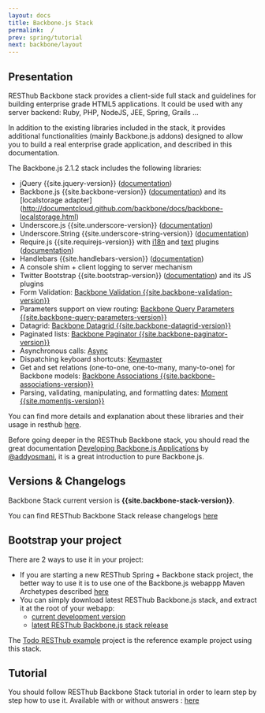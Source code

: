 ```yaml
---
layout: docs
title: Backbone.js Stack
permalink:  /
prev: spring/tutorial
next: backbone/layout
---
```


<div class="toc"></div>

## Presentation

RESThub Backbone stack provides a client-side full stack and guidelines for building enterprise grade HTML5 applications. 
It could be used with any server backend: Ruby, PHP, NodeJS, JEE, Spring, Grails ...

In addition to the existing libraries included in the stack, it provides additional functionalities (mainly Backbone.js addons)
designed to allow you to build a real enterprise grade application, and described in this documentation.

The Backbone.js 2.1.2 stack includes the following libraries:

* jQuery {{site.jquery-version}} ([documentation](http://docs.jquery.com/Main_Page))
* Backbone.js {{site.backbone-version}} ([documentation](http://documentcloud.github.com/backbone/)) and its [localstorage adapter]
  (http://documentcloud.github.com/backbone/docs/backbone-localstorage.html)
* Underscore.js {{site.underscore-version}} ([documentation](http://documentcloud.github.com/underscore/))
* Underscore.String {{site.underscore-string-version}} ([documentation](https://github.com/epeli/underscore.string#readme))
* Require.js {{site.requirejs-version}} with [i18n](http://requirejs.org/docs/api.html#i18n) and [text](http://requirejs.org/docs/api.html#text) plugins
  ([documentation](http://requirejs.org/docs/api.html))
* Handlebars {{site.handlebars-version}} ([documentation](http://handlebarsjs.com))
* A console shim + client logging to server mechanism
* Twitter Bootstrap {{site.bootstrap-version}} ([documentation](http://getbootstrap.com/{{site.bootstrap-version}}/)) and its JS plugins
* Form Validation: [Backbone Validation {{site.backbone-validation-version}}](http://github.com/thedersen/backbone.validation)
* Parameters support on view routing: [Backbone Query Parameters {{site.backbone-query-parameters-version}}](http://github.com/jhudson8/backbone-query-parameters)
* Datagrid: [Backbone Datagrid {{site.backbone-datagrid-version}}](http://loicfrering.github.com/backbone.datagrid/)
* Paginated lists: [Backbone Paginator {{site.backbone-paginator-version}}](http://addyosmani.github.com/backbone.paginator/)
* Asynchronous calls: [Async](http://github.com/caolan/async/)
* Dispatching keyboard shortcuts: [Keymaster](http://gobby/keymasterithub.com/madr)
* Get and set relations (one-to-one, one-to-many, many-to-one) for Backbone models: [Backbone Associations {{site.backbone-associations-version}}](http://dhruvaray.github.io/backbone-associations/)
* Parsing, validating, manipulating, and formatting dates: [Moment {{site.momentjs-version}}](http://momentjs.com/)

You can find more details and explanation about these libraries and their usage in resthub [here](/docs/backbone/third-party).

Before going deeper in the RESThub Backbone stack, you should read the great documentation
[Developing Backbone.js Applications](http://addyosmani.github.com/backbone-fundamentals/) by [@addyosmani](https://twitter.com/addyosmani),
it is a great introduction to pure Backbone.js.

## Versions & Changelogs

Backbone Stack current version is **{{site.backbone-stack-version}}**.

You can find RESThub Backbone Stack release changelogs [here](/news/releases)

## Bootstrap your project

There are 2 ways to use it in your project:

* If you are starting a new RESThub Spring + Backbone stack project, the better way to use it is to use one of the Backbone.js webappp
  Maven Archetypes described [here](/docs/spring/bootstrap)
* You can simply download latest RESThub Backbone.js stack, and extract it at the root of your webapp:
  * [current development version](https://github.com/resthub/resthub-backbone-stack/archive/master.zip)
  * [latest RESThub Backbone.js stack release](https://github.com/resthub/resthub-backbone-stack/archive/resthub-backbone-stack-{{site.backbone-stack-version}}.zip)

The [Todo RESThub example](https://github.com/resthub/todo-backbone-example) project is the reference example project using this stack.

## Tutorial

You should follow RESThub Backbone Stack tutorial in order to learn step by step how to use it. Available with or without answers :
[here](/docs/backbone/tutorial)